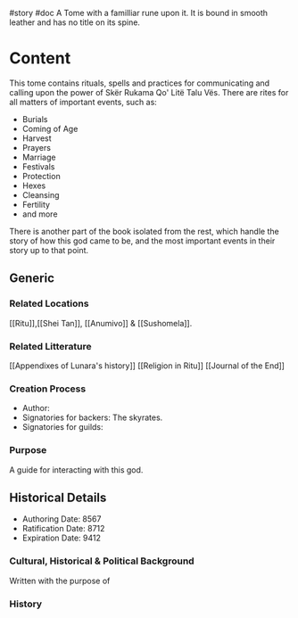 #story #doc
A Tome with a familliar rune upon it. It is bound in smooth leather and has no title on its spine.
# Content
This tome contains rituals, spells and practices for communicating and calling upon the power of Skër Rukama Qo' Litë Talu Vës. 
There are rites for all matters of important events, such as:
- Burials
- Coming of Age
- Harvest
- Prayers
- Marriage
- Festivals
- Protection 
- Hexes
- Cleansing 
- Fertility 
- and more

There is another part of the book isolated from the rest, which handle the story of how this god came to be, and the most important events in their story up to that point.

## Generic
### Related Locations
[[Ritu]],[[Shei Tan]], [[Anumivo]] & [[Sushomela]].
### Related Litterature
[[Appendixes of Lunara's history]]
[[Religion in Ritu]]
[[Journal of the End]]
### Creation Process
- Author: 
- Signatories for backers: The skyrates.
- Signatories for guilds: 

### Purpose
A guide for interacting with this god.

## Historical Details
- Authoring Date: 8567
- Ratification Date: 8712
- Expiration Date: 9412

### Cultural, Historical & Political Background
Written with the purpose of 
### History
